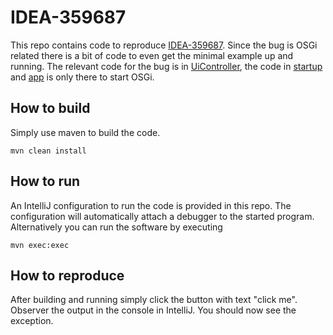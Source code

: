 # IDEA-359687

This repo contains code to reproduce [IDEA-359687](https://youtrack.jetbrains.com/issue/IDEA-359687/ClassNotFoundException-when-debugging-OSGi-application-with-IntelliJ-Idea-2024.2.1).
Since the bug is OSGi related there is a bit of code to even get the minimal example up and running.
The relevant code for  the bug is in [UiController](module/src/main/kotlin/io/github/hanseter/module/a/UiController.kt), the code in [startup](startup) and [app](app) is only there to start OSGi.

## How to build

Simply use maven to build the code.

```shell
mvn clean install
```

## How to run

An IntelliJ configuration to run the code is provided in this repo.
The configuration will automatically attach a debugger to the started program.
Alternatively you can run the software by executing
```shell
mvn exec:exec
```

## How to reproduce
After building and running  simply click the button with text "click me".
Observer the output in the console in IntelliJ.
You should now see the exception.